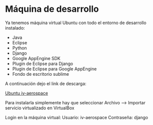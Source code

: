 Máquina de desarrollo
=====================

Ya tenemos máquina virtual Ubuntu con todo el entorno de desarrollo instalado:

* Java
* Eclipse
* Python
* Django
* Google AppEngine SDK
* Plugin de Eclipse para Django
* Plugin de Eclipse para Google AppEngine
* Fondo de escritorio sublime

A continuación dejo el link de descarga:

[Ubuntu iv-aerospace](https://mega.co.nz/#!5UMmhLCA!y1d1FPmGjKgGppnbBEJeHvu3IrEfvLxiA750MHsHjig)


Para instalarla simplemente hay que seleccionar Archivo --> Importar servicio virtualizado en VirtualBox

Login en la máquina virtual:
Usuario: iv-aerospace
Contraseña: django
